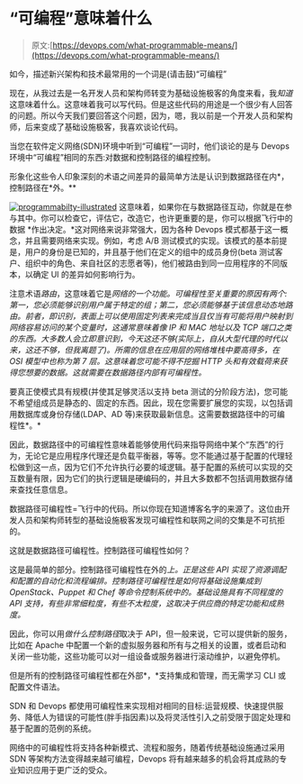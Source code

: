 # “可编程”意味着什么

> 原文:[https://devops.com/what-programmable-means/](https://devops.com/what-programmable-means/)

如今，描述新兴架构和技术最常用的一个词是(请击鼓)“可编程”

现在，从我过去是一名开发人员和架构师转变为基础设施极客的角度来看，我*知道*这意味着什么。这意味着我可以写代码。但是这些代码的用途是一个很少有人回答的问题。所以今天我们要回答这个问题，因为，嗯，我以前是一个开发人员和架构师，后来变成了基础设施极客，我喜欢谈论代码。

当您在软件定义网络(SDN)环境中听到“可编程”一词时，他们谈论的是与 Devops 环境中“可编程”相同的东西:对数据和控制路径的编程控制。

形象化这些令人印象深刻的术语之间差异的最简单方法是认识到数据路径在内*，控制路径在*外。**

[![programmabilty-illustrated](../Images/ed4a26952cc37f3191f3244a88846e57.png)](https://devops.com/wp-content/uploads/2014/03/programmabilty-illustrated.png) 这意味着，如果你在与数据路径互动，你就是在参与其中。你可以检查它，评估它，改造它，也许更重要的是，你可以根据飞行中的数据 *作出决定。*这对网络来说非常强大，因为各种 Devops 模式都基于这一概念，并且需要网络来实现。例如，考虑 A/B 测试模式的实现。该模式的基本前提是，用户的身份是已知的，并且基于他们在定义的组中的成员身份(beta 测试客户、组织中的角色、来自社区的志愿者等)，他们被路由到同一应用程序的不同版本，以确定 UI 的差异如何影响行为。

注意术语*路由*，这意味着它是*网络的一个功能。*可编程性至关重要的原因有两个:第一，您必须能够识别用户属于特定的组；第二，您必须能够基于该信息动态地路由。前者，即识别，表面上可以使用固定列表来完成当且仅当有可能将用户映射到网络容易访问的某个变量时，这通常意味着像 IP 和 MAC 地址以及 TCP 端口之类的东西。大多数人会立即意识到，今天这还不够(实际上，自从大型代理的时代以来，这还不够，但我离题了)。所需的信息在应用层的网络堆栈中要高得多，在 OSI 模型中也称为第 7 层。这意味着您可能不得不挖掘 HTTP 头和有效载荷来获得您想要的数据。这就需要在数据路径内部有可编程性*。*

要真正使模式具有规模(并使其足够灵活以支持 beta 测试的分阶段方法)，您可能不希望组成员是静态的、固定的东西。因此，现在您需要扩展您的实现，以包括调用数据库或身份存储(LDAP、AD 等)来获取最新信息。这需要数据路径中的可编程性*。*

因此，数据路径中的可编程性意味着能够使用代码来指导网络中某个“东西”的行为，无论它是应用程序代理还是负载平衡器，等等。您不能通过基于配置的代理轻松做到这一点，因为它们不允许执行必要的域逻辑。基于配置的系统可以实现的交互数量有限，因为它们的执行逻辑是硬编码的，并且大多数都不包括调用数据存储来查找任意信息。

数据路径可编程性=飞行中的代码。所以你现在知道博客名字的来源了。这位由开发人员和架构师转型的基础设施极客发现可编程性和联网之间的交集是不可抗拒的。

这就是数据路径可编程性。控制路径可编程性如何？

这是最简单的部分。控制路径可编程性在外的*上。正是这些 API 实现了资源调配和配置的自动化和流程编排。控制路径可编程性是如何将基础设施集成到 OpenStack、Puppet 和 Chef 等命令控制系统中的。基础设施具有不同程度的 API 支持，有些非常细粒度，有些不太粒度，这取决于供应商的特定功能和成熟度。*

因此，你可以用*做什么控制路径*取决于 API，但一般来说，它可以提供新的服务，比如在 Apache 中配置一个新的虚拟服务器和所有与之相关的设置，或者启动和关闭一些功能，这些功能可以对一组设备或服务器进行滚动维护，以避免停机。

但是所有的控制路径可编程性都在外部*，*支持集成和管理，而无需学习 CLI 或配置文件语法。

SDN 和 Devops 都使用可编程性来实现相对相同的目标:运营规模、快速提供服务、降低人为错误的可能性(胖手指因素)以及将灵活性引入之前受限于固定处理和基于配置的范例的系统。

网络中的可编程性将支持各种新模式、流程和服务，随着传统基础设施通过采用 SDN 等架构方法变得越来越可编程，Devops 将有越来越多的机会将其成熟的专业知识应用于更广泛的受众。